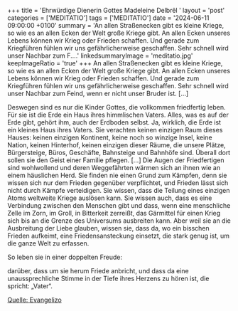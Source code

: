 +++
title = 'Ehrwürdige Dienerin Gottes Madeleine Delbrêl  '
layout = 'post'
categories = ['MEDITATIO']
tags = ['MEDITATIO']
date = '2024-06-11 09:00:00 +0100'
summary = 'An allen Straßenecken gibt es kleine Kriege, so wie es an allen Ecken der Welt große Kriege gibt. An allen Ecken unseres Lebens können wir Krieg oder Frieden schaffen. Und gerade zum Kriegführen fühlen wir uns gefährlicherweise geschaffen. Sehr schnell wird unser Nachbar zum F....'
linkedsummaryImage = 'meditatio.jpg'
keepImageRatio = 'true'
+++
An allen Straßenecken gibt es kleine Kriege, so wie es an allen Ecken der Welt große Kriege gibt.
An allen Ecken unseres Lebens können wir Krieg oder Frieden schaffen.
Und gerade zum Kriegführen fühlen wir uns gefährlicherweise geschaffen.
Sehr schnell wird unser Nachbar zum Feind, wenn er nicht unser Bruder ist.<!--more--> […]

Deswegen sind es nur die Kinder Gottes, die vollkommen friedfertig leben.
Für sie ist die Erde ein Haus ihres himmlischen Vaters.
Alles, was es auf der Erde gibt, gehört ihm, auch der Erdboden selbst.
Ja, wirklich, die Erde ist ein kleines Haus ihres Vaters.
Sie verachten keinen einzigen Raum dieses Hauses: keinen einzigen Kontinent, keine noch so winzige Insel, keine Nation, keinen Hinterhof, keinen einzigen dieser Räume, die unsere Plätze, Bürgersteige, Büros, Geschäfte, Bahnsteige und Bahnhöfe sind.
Überall dort sollen sie den Geist einer Familie pflegen. […] 
Die Augen der Friedfertigen sind wohlwollend und deren Weggefährten wärmen sich an ihnen wie an einem häuslichen Herd.
Sie finden nie einen Grund zum Kämpfen, denn sie wissen sich nur dem Frieden gegenüber verpflichtet, und Frieden lässt sich nicht durch Kämpfe verteidigen.
Sie wissen, dass die Teilung eines einzigen Atoms weltweite Kriege auslösen kann.
Sie wissen auch, dass es eine Verbindung zwischen den Menschen gibt und dass,
wenn eine menschliche Zelle im Zorn, im Groll, in Bitterkeit zerreißt,
das Gärmittel für einen Krieg sich bis an die Grenze des Universums ausbreiten kann.
Aber weil sie an die Ausbreitung der Liebe glauben, wissen sie, dass da,
wo ein bisschen Frieden aufkeimt, eine Friedensansteckung einsetzt,
die stark genug ist, um die ganze Welt zu erfassen.

So leben sie in einer doppelten Freude:

darüber, dass um sie herum Friede anbricht,
und dass da eine unaussprechliche Stimme in der Tiefe ihres Herzens zu hören ist, die spricht: „Vater“.


[Quelle: Evangelizo](https://evangeliumtagfuertag.org/DE/gospel)
